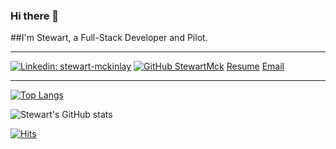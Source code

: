 ### Hi there 👋

##I'm Stewart, a Full-Stack Developer and Pilot.

***
[![Linkedin: stewart-mckinlay](https://img.shields.io/badge/stewart-mckinlay-blue?style=flat-square&logo=Linkedin&logoColor=white&link=https://www.linkedin.com/in/stewart-mckinlay/)](https://www.linkedin.com/in/stewart-mckinlay)
[![GitHub StewartMck](https://img.shields.io/github/followers/StewartMck?label=follow&style=social)](https://github.com/StewartMck)
[Resume](https://resume.creddle.io/resume/ixegloh48mh/)
[Email](mailto:stewart.mckinlay@gmail.com)
***


[![Top Langs](https://github-readme-stats.vercel.app/api/top-langs/?username=StewartMck&layout=compact)](https://github.com/anuraghazra/github-readme-stats)


![Stewart's GitHub stats](https://github-readme-stats.vercel.app/api?username=StewartMck&show_icons=true&theme=dracula)



[![Hits](https://hits.seeyoufarm.com/api/count/incr/badge.svg?url=https%3A%2F%2Fgithub.com%2FStewartMck&count_bg=%2379C83D&title_bg=%23555555&icon=&icon_color=%23E7E7E7&title=Profile+Views&edge_flat=false)](https://hits.seeyoufarm.com)
